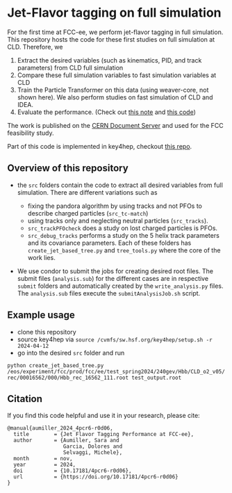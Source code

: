 # Jet-Flavor tagging on full simulation

For the first time at FCC-ee, we perform jet-flavor tagging in full simulation. This repository hosts the code for these first studies on full simulation at CLD. Therefore, we

1. Extract the desired variables (such as kinematics, PID, and track parameters) from CLD full simulation
2. Compare these full simulation variables to fast simulation variables at CLD
3. Train the Particle Transformer on this data (using weaver-core, not shown here). We also perform studies on fast simulation of CLD and IDEA. 
4. Evaluate the performance. (Check out [this note](https://repository.cern/records/4pcr6-r0d06) and [this code](https://github.com/saracreates/TaggingResults))

The work is published on the [CERN Document Server](https://repository.cern/records/4pcr6-r0d06) and used for the FCC feasibility study.

Part of this code is implemented in key4hep, checkout [this repo](https://github.com/saracreates/JetTagging).

## Overview of this repository

- the `src` folders contain the code to extract all desired variables from full simulation. There are different variations such as 
  - fixing the pandora algorithm by using tracks and not PFOs to describe charged particles (`src_tc-match`) 
  - using tracks only and neglecting neutral particles (`src_tracks`). 
  - `src_trackPFOcheck` does a study on lost charged particles is PFOs. 
  - `src_debug_tracks` performs a study on the 5 helix track parameters and its covariance parameters. 
  Each of these folders has `create_jet_based_tree.py` and `tree_tools.py` where the core of the work lies. 

- We use condor to submit the jobs for creating desired root files. The submit files (`analysis.sub`) for the different cases are in respective `submit` folders and automatically created by the `write_analysis.py` files. The `analysis.sub` files execute the `submitAnalysisJob.sh` script. 

## Example usage
 - clone this repository
 - source key4hep via `source /cvmfs/sw.hsf.org/key4hep/setup.sh -r 2024-04-12`
 - go into the desired `src` folder and run 

```python create_jet_based_tree.py /eos/experiment/fcc/prod/fcc/ee/test_spring2024/240gev/Hbb/CLD_o2_v05/rec/00016562/000/Hbb_rec_16562_111.root test_output.root```

## Citation

If you find this code helpful and use it in your research, please cite:

```
@manual{aumiller_2024_4pcr6-r0d06,
  title        = {Jet Flavor Tagging Performance at FCC-ee},
  author       = {Aumiller, Sara and
                  Garcia, Dolores and
                  Selvaggi, Michele},
  month        = nov,
  year         = 2024,
  doi          = {10.17181/4pcr6-r0d06},
  url          = {https://doi.org/10.17181/4pcr6-r0d06}
}
```
